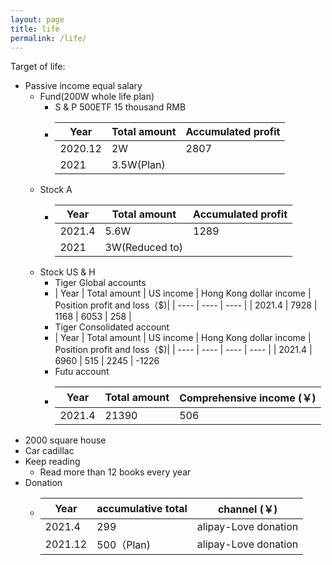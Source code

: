 ```yaml
---
layout: page
title: life
permalink: /life/
---
```


Target of life:

- Passive income equal salary
    - Fund(200W whole life plan)
        -   S & P 500ETF 15 thousand RMB
        -   | Year | Total amount | Accumulated profit |
            | ---- | ----         | ----        |
            | 2020.12 | 2W        | 2807        | 
            | 2021 | 3.5W(Plan)   |             |
    - Stock A
        -   | Year | Total amount | Accumulated profit |
            | ---- | ---- | ---- |
            | 2021.4 | 5.6W      |  1289        |
            | 2021   | 3W(Reduced to) |           |
    - Stock US & H
        -   Tiger Global accounts
        -   | Year | Total amount | US income | Hong Kong dollar income | Position profit and loss（$)|
            | ---- | ---- | ---- |
            | 2021.4 | 7928 |  1168 | 6053 | 258 |
        -   Tiger Consolidated account
        -   | Year | Total amount | US income | Hong Kong dollar income | Position profit and loss（$)|
            | ---- | ---- | ---- | ---- |
            | 2021.4 | 6960 |  515 | 2245 | -1226
        -   Futu account
        -   | Year | Total amount | Comprehensive income (￥)|
            | ---- | ---- | ---- |
            | 2021.4 | 21390 | 506 |
- 2000 square house
- Car cadillac
- Keep reading
    - Read more than 12 books every year
- Donation
    -   | Year | accumulative total | channel (￥)|
        | ---- | ---- | ---- |
        | 2021.4  | 299 | alipay-Love donation |
        | 2021.12 | 500（Plan) | alipay-Love donation |

